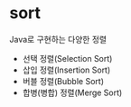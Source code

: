 # sort
Java로 구현하는 다양한 정렬
- 선택 정렬(Selection Sort)
- 삽입 정렬(Insertion Sort)
- 버블 정렬(Bubble Sort)
- 합병(병합) 정렬(Merge Sort)
